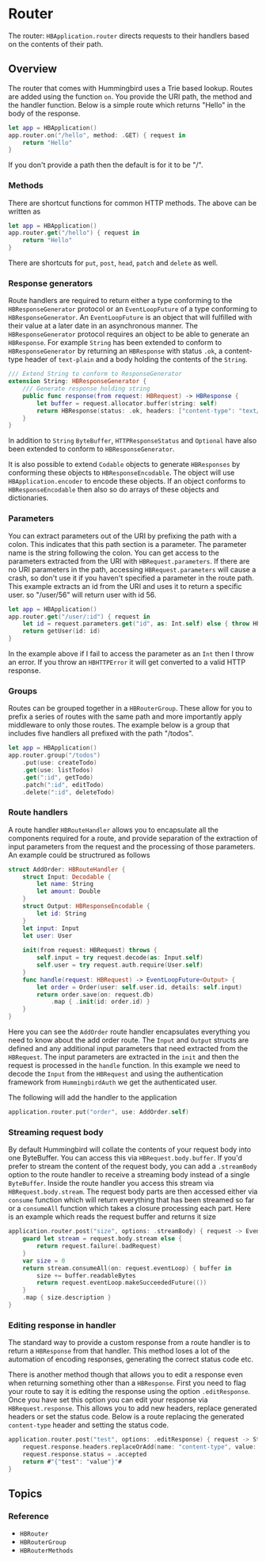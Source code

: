 # Router

The router: `HBApplication.router` directs requests to their handlers based on the contents of their path. 

## Overview

The router that comes with Hummingbird uses a Trie based lookup. Routes are added using the function `on`. You provide the URI path, the method and the handler function. Below is a simple route which returns "Hello" in the body of the response.

```swift
let app = HBApplication()
app.router.on("/hello", method: .GET) { request in
    return "Hello"
}
```
If you don't provide a path then the default is for it to be "/".

### Methods

There are shortcut functions for common HTTP methods. The above can be written as

```swift
let app = HBApplication()
app.router.get("/hello") { request in
    return "Hello"
}
```

There are shortcuts for `put`, `post`, `head`, `patch` and `delete` as well.

### Response generators

Route handlers are required to return either a type conforming to the `HBResponseGenerator` protocol or an `EventLoopFuture` of a type conforming to `HBResponseGenerator`. An `EventLoopFuture` is an object that will fulfilled with their value at a later date in an asynchronous manner. The `HBResponseGenerator` protocol requires an object to be able to generate an `HBResponse`. For example `String` has been extended to conform to `HBResponseGenerator` by returning an `HBResponse` with status `.ok`,  a content-type header of `text-plain` and a body holding the contents of the `String`. 
```swift
/// Extend String to conform to ResponseGenerator
extension String: HBResponseGenerator {
    /// Generate response holding string
    public func response(from request: HBRequest) -> HBResponse {
        let buffer = request.allocator.buffer(string: self)
        return HBResponse(status: .ok, headers: ["content-type": "text/plain; charset=utf-8"], body: .byteBuffer(buffer))
    }
}
```

In addition to `String` `ByteBuffer`, `HTTPResponseStatus` and `Optional` have also been extended to conform to `HBResponseGenerator`.

It is also possible to extend `Codable` objects to generate `HBResponses` by conforming these objects to `HBResponseEncodable`. The object will use `HBApplication.encoder` to encode these objects. If an object conforms to `HBResponseEncodable` then also so do arrays of these objects and dictionaries.

### Parameters

You can extract parameters out of the URI by prefixing the path with a colon. This indicates that this path section is a parameter. The parameter name is the string following the colon. You can get access to the parameters extracted from the URI with `HBRequest.parameters`. If there are no URI parameters in the path, accessing `HBRequest.parameters` will cause a crash, so don't use it if you haven't specified a parameter in the route path. This example extracts an id from the URI and uses it to return a specific user. so "/user/56" will return user with id 56. 

```swift
let app = HBApplication()
app.router.get("/user/:id") { request in
    let id = request.parameters.get("id", as: Int.self) else { throw HBHTTPError(.badRequest) }
    return getUser(id: id)
}
```
In the example above if I fail to access the parameter as an `Int` then I throw an error. If you throw an `HBHTTPError` it will get converted to a valid HTTP response.

### Groups

Routes can be grouped together in a `HBRouterGroup`.  These allow for you to prefix a series of routes with the same path and more importantly apply middleware to only those routes. The example below is a group that includes five handlers all prefixed with the path "/todos".

```swift
let app = HBApplication()
app.router.group("/todos")
    .put(use: createTodo)
    .get(use: listTodos)
    .get(":id", getTodo)
    .patch(":id", editTodo)
    .delete(":id", deleteTodo)
```

### Route handlers

A route handler `HBRouteHandler` allows you to encapsulate all the components required for a route, and provide separation of the extraction of input parameters from the request and the processing of those parameters. An example could be structrured as follows

```swift
struct AddOrder: HBRouteHandler {
    struct Input: Decodable {
        let name: String
        let amount: Double
    }
    struct Output: HBResponseEncodable {
        let id: String
    }
    let input: Input
    let user: User
    
    init(from request: HBRequest) throws {
        self.input = try request.decode(as: Input.self)
        self.user = try request.auth.require(User.self)
    }
    func handle(request: HBRequest) -> EventLoopFuture<Output> {
        let order = Order(user: self.user.id, details: self.input)
        return order.save(on: request.db)
            .map { .init(id: order.id) }
    }
}
```
Here you can see the `AddOrder` route handler encapsulates everything you need to know about the add order route. The `Input` and `Output` structs are defined and any additional input parameters that need extracted from the `HBRequest`. The input parameters are extracted in the `init` and then the request is processed in the `handle` function. In this example we need to decode the `Input` from the `HBRequest` and using the authentication framework from `HummingbirdAuth` we get the authenticated user. 

The following will add the handler to the application
```swift
application.router.put("order", use: AddOrder.self)
```

### Streaming request body

By default Hummingbird will collate the contents of your request body into one ByteBuffer. You can access this via `HBRequest.body.buffer`. If you'd prefer to stream the content of the request body, you can add a `.streamBody` option to the route handler to receive a streaming body instead of a single `ByteBuffer`. Inside the route handler you access this stream via `HBRequest.body.stream`. The request body parts are then accessed either via `consume` function which will return everything that has been streamed so far or a `consumeAll` function which takes a closure processing each part. Here is an example which reads the request buffer and returns it size
```swift
application.router.post("size", options: .streamBody) { request -> EventLoopFuture<String> in
    guard let stream = request.body.stream else { 
        return request.failure(.badRequest)
    }
    var size = 0
    return stream.consumeAll(on: request.eventLoop) { buffer in
        size += buffer.readableBytes
        return request.eventLoop.makeSucceededFuture(())
    }
    .map { size.description }
}
```

### Editing response in handler

The standard way to provide a custom response from a route handler is to return a `HBResponse` from that handler. This method loses a lot of the automation of encoding responses, generating the correct status code etc. 

There is another method though that allows you to edit a response even when returning something other than a `HBResponse`. First you need to flag your route to say it is editing the response using the option `.editResponse`. Once you have set this option you can edit your response via `HBRequest.response`. This allows you to add new headers, replace generated headers or set the status code. Below is a route replacing the generated `content-type` header and setting the status code.
```swift
application.router.post("test", options: .editResponse) { request -> String in
    request.response.headers.replaceOrAdd(name: "content-type", value: "application/json")
    request.response.status = .accepted
    return #"{"test": "value"}"#
}
```

## Topics

### Reference

- ``HBRouter``
- ``HBRouterGroup``
- ``HBRouterMethods``
